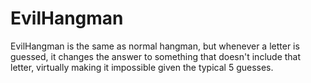 # EvilHangman

EvilHangman is the same as normal hangman, but whenever a letter is guessed, it changes the answer to something that doesn't include that letter, virtually making it impossible given the typical 5 guesses. 
